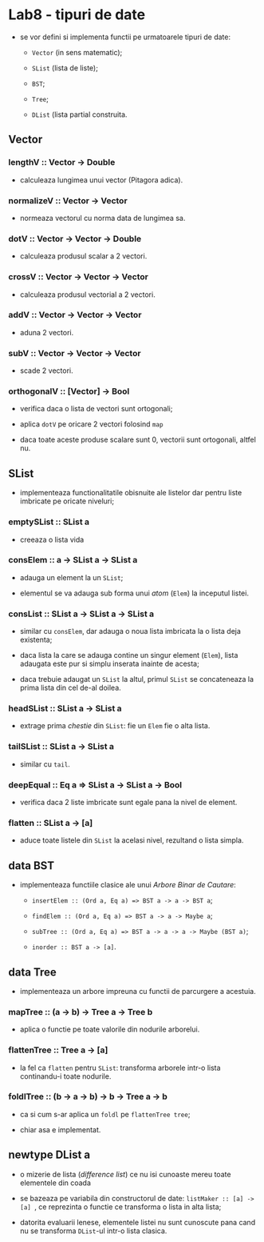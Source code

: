# Lab8 - tipuri de date

- se vor defini si implementa functii pe urmatoarele tipuri de date:

	- `Vector` (in sens matematic);

    - `SList` (lista de liste);

    - `BST`;

    - `Tree`;

    - `DList` (lista partial construita.

## Vector

### lengthV :: Vector -> Double

- calculeaza lungimea unui vector (Pitagora adica).

### normalizeV :: Vector -> Vector

- normeaza vectorul cu norma data de lungimea sa.

### dotV :: Vector -> Vector -> Double

- calculeaza produsul scalar a 2 vectori.

### crossV :: Vector -> Vector -> Vector

- calculeaza produsul vectorial a 2 vectori.

### addV :: Vector -> Vector -> Vector

- aduna 2 vectori.

### subV :: Vector -> Vector -> Vector

- scade 2 vectori.

### orthogonalV :: [Vector] -> Bool

- verifica daca o lista de vectori sunt ortogonali;

- aplica `dotV` pe oricare 2 vectori folosind `map`

- daca toate aceste produse scalare sunt 0, vectorii sunt ortogonali, altfel nu.

## SList

- implementeaza functionalitatile obisnuite ale listelor dar pentru liste imbricate pe oricate
niveluri;

### emptySList :: SList a

- creeaza o lista vida

### consElem :: a -> SList a -> SList a

- adauga un element la un `SList`;

- elementul se va adauga sub forma unui *atom* (`Elem`) la inceputul listei.

### consList :: SList a -> SList a -> SList a

- similar cu `consElem`, dar adauga o noua lista imbricata la o lista deja existenta;

- daca lista la care se adauga contine un singur element (`Elem`), lista adaugata este pur si simplu
inserata inainte de acesta;

- daca trebuie adaugat un `SList` la altul, primul `SList` se concateneaza la prima lista din cel
de-al doilea.

### headSList :: SList a -> SList a

- extrage prima *chestie* din `SList`: fie un `Elem` fie o alta lista.

### tailSList :: SList a -> SList a

- similar cu `tail`.

### deepEqual :: Eq a => SList a -> SList a -> Bool

- verifica daca 2 liste imbricate sunt egale pana la nivel de element.

### flatten :: SList a -> [a]

- aduce toate listele din `SList` la acelasi nivel, rezultand o lista simpla.

## data BST

- implementeaza functiile clasice ale unui *Arbore Binar de Cautare*:

    - `insertElem :: (Ord a, Eq a) => BST a -> a -> BST a`;

    - `findElem :: (Ord a, Eq a) => BST a -> a -> Maybe a`;

    - `subTree :: (Ord a, Eq a) => BST a -> a -> a -> Maybe (BST a)`;

    - `inorder :: BST a -> [a]`.

## data Tree

- implementeaza un arbore impreuna cu functii de parcurgere a acestuia.

### mapTree :: (a -> b) -> Tree a -> Tree b

- aplica o functie pe toate valorile din nodurile arborelui.

### flattenTree :: Tree a -> [a]

- la fel ca `flatten` pentru `SList`: transforma arborele intr-o lista continandu-i toate nodurile.

### foldlTree :: (b -> a -> b) -> b -> Tree a -> b

- ca si cum s-ar aplica un `foldl` pe `flattenTree tree`;

- chiar asa e implementat.

## newtype DList a

- o mizerie de lista (*difference list*) ce nu isi cunoaste mereu toate elementele din coada

- se bazeaza pe variabila din constructorul de date: `listMaker :: [a] -> [a] `, ce reprezinta o functie ce
transforma o lista in alta lista;

- datorita evaluarii lenese, elementele listei nu sunt cunoscute pana cand nu se transforma `DList`-ul
intr-o lista clasica.
